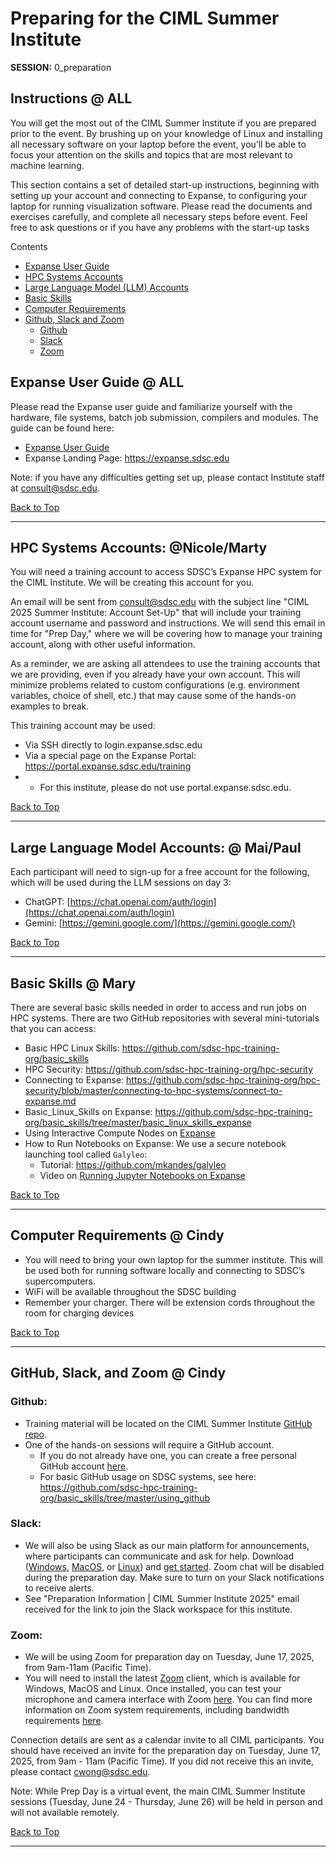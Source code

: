 # Preparing for the CIML Summer Institute

**SESSION:** 0_preparation

## Instructions @ ALL
You will get the most out of the CIML Summer Institute if you are prepared prior to the event. By brushing up on your knowledge of Linux and installing all necessary software on your laptop before the event, you’ll be able to focus your attention on the skills and topics that are most relevant to machine learning.

This section contains a set of detailed start-up instructions, beginning with setting up your account and connecting to Expanse, to configuring your laptop for running visualization software. Please read the documents and exercises carefully, and complete all necessary steps before event. Feel free to ask questions or if you have any problems with the start-up tasks

<a name="top">Contents
* [Expanse User Guide](#expanse-guide)
* [HPC Systems Accounts](#accounts)
* [Large Language Model (LLM) Accounts](#llm-accounts)
* [Basic Skills](#basic-skills)
* [Computer Requirements](#comp-req)
* [Github, Slack and Zoom](#Github-Slack-Zoom)
  * [Github](#github)
  * [Slack](#slack)
  * [Zoom](#zoom)

## Expanse User Guide <a name="expanse-guide"></a>  @ ALL
Please read the Expanse user guide and familiarize yourself with the hardware, file systems, batch job submission, compilers and modules. The guide can be found here:
* [Expanse User Guide](https://www.sdsc.edu/support/user_guides/expanse.html)
* Expanse Landing Page: https://expanse.sdsc.edu

Note: if you have any difficulties getting set up, please contact Institute staff at consult@sdsc.edu.

  [Back to Top](#top)
<hr>
  
##  HPC Systems Accounts: <a name="accounts"></a> @Nicole/Marty
You will need a training account to access SDSC’s Expanse HPC system for the CIML Institute. We will be creating this account for you. 

An email will be sent from consult@sdsc.edu with the subject line "CIML 2025 Summer Institute: Account Set-Up" that will include your training account username and password and instructions.
We will send this email in time for  "Prep Day," where we will be covering how to manage your training account, along with other useful information. 

As a reminder, we are asking all attendees to use the training accounts that we are providing, even if you already have your own account. This will minimize problems related to custom configurations (e.g. environment variables, choice of shell, etc.) that may cause some of the hands-on examples to break. 

This training account may be used:
  * Via SSH directly to login.expanse.sdsc.edu
  * Via a special page on the Expanse Portal: https://portal.expanse.sdsc.edu/training
  * * For this institute, please do not use portal.expanse.sdsc.edu.

[Back to Top](#top)
<hr>

##  Large Language Model Accounts: <a name="llm-accounts"></a>  @ Mai/Paul
Each participant will need to sign-up for a free account for the following, which will be used during the LLM sessions on day 3: 
* ChatGPT: [https://chat.openai.com/auth/login](https://chat.openai.com/auth/login)
* Gemini: [https://gemini.google.com/](https://gemini.google.com/)

[Back to Top](#top)
<hr>
  
## Basic Skills <a name="basic-skills"></a>  @ Mary
There are several basic skills needed in order to access and run jobs on HPC systems. There are two GitHub repositories with several mini-tutorials that you can access:
* Basic HPC Linux Skills: https://github.com/sdsc-hpc-training-org/basic_skills
* HPC Security:  https://github.com/sdsc-hpc-training-org/hpc-security
* Connecting to Expanse: https://github.com/sdsc-hpc-training-org/hpc-security/blob/master/connecting-to-hpc-systems/connect-to-expanse.md
* Basic_Linux_Skills on Expanse: https://github.com/sdsc-hpc-training-org/basic_skills/tree/master/basic_linux_skills_expanse
* Using Interactive Compute Nodes on [Expanse](https://github.com/sdsc-hpc-training-org/basic_skills/tree/master/interactive_computing)
* How to Run Notebooks on Expanse: We use a secure notebook launching tool called ```Galyleo```:
   * Tutorial:  https://github.com/mkandes/galyleo
   * Video on [Running Jupyter Notebooks on Expanse](https://education.sdsc.edu/training/interactive/?id=series-1&from=202206_cimlsi)

[Back to Top](#top)
<hr>

 ##  Computer Requirements <a name="comp-req"></a> @ Cindy
* You will need to bring your own laptop for the summer institute. This will be used both for running software locally and connecting to SDSC’s supercomputers.
* WiFi will be available throughout the SDSC building
* Remember your charger. There will be extension cords throughout the room for charging devices

[Back to Top](#top)
<hr>
 
 ##  GitHub, Slack, and Zoom  <a name="Github-Slack-Zoom"></a> @ Cindy
 
### Github: <a name="github"></a>
* Training material will be located on the CIML Summer Institute [GitHub repo](https://github.com/ciml-org/ciml-summer-institute-2025).
* One of the hands-on sessions will require a GitHub account.
  * If you do not already have one, you can create a free personal GitHub account [here](https://docs.github.com/en/github/getting-started-with-github/signing-up-for-github/signing-up-for-a-new-github-account). 
  * For basic GitHub usage on SDSC systems, see here: https://github.com/sdsc-hpc-training-org/basic_skills/tree/master/using_github

### Slack:  <a name="slack"></a>
* We will also be using Slack as our main platform for announcements, where participants can communicate and ask for help. Download ([Windows](https://slack.com/downloads/windows), [MacOS](https://slack.com/downloads/mac), or [Linux](https://slack.com/downloads/linux)) and [get started](https://slack.com/help/articles/218080037-Getting-started-for-new-Slack-users). Zoom chat will be disabled during the preparation day. Make sure to turn on your Slack notifications to receive alerts.
* See "Preparation Information | CIML Summer Institute 2025" email received for the link to join the Slack workspace for this institute.                     

### Zoom:  <a name="zoom"></a>
* We will be using Zoom for preparation day on Tuesday, June 17, 2025, from 9am-11am (Pacific Time).
* You will need to install the latest [Zoom](https://zoom.us/download) client, which is available for Windows, MacOS and Linux. Once installed, you can test your microphone and camera interface with Zoom [here](https://zoom.us/test). You can find more information on Zoom system requirements, including bandwidth requirements [here](https://support.zoom.us/hc/en-us/articles/201362023-System-Requirements-for-PC-Mac-and-Linux).  

Connection details are sent  as a calendar invite to all CIML participants. You should have received an invite for the preparation day on Tuesday, June 17, 2025, from 9am - 11am (Pacific Time). If you did not receive this an invite, please contact cwong@sdsc.edu.

Note: While Prep Day is a virtual event, the main CIML Summer Institute sessions (Tuesday, June 24 - Thursday, June 26) will be held in person and will not available remotely.

[Back to Top](#top)
<hr>
